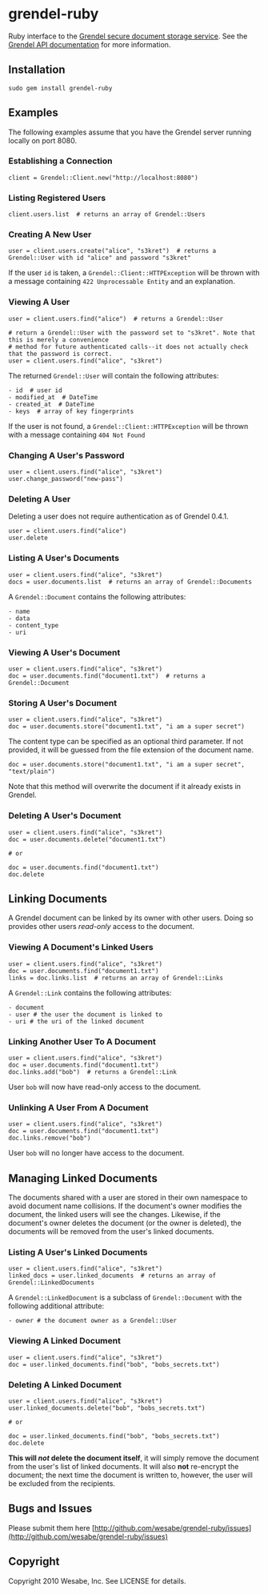 grendel-ruby
============

Ruby interface to the [Grendel secure document storage service](http://github.com/wesabe/grendel). See the [Grendel API documentation](http://github.com/wesabe/grendel/blob/master/API.md) for more information.

Installation
------------

    sudo gem install grendel-ruby

Examples
--------

The following examples assume that you have the Grendel server running locally on port 8080.


### Establishing a Connection

    client = Grendel::Client.new("http://localhost:8080")


### Listing Registered Users

    client.users.list  # returns an array of Grendel::Users


### Creating A New User

    user = client.users.create("alice", "s3kret")  # returns a Grendel::User with id "alice" and password "s3kret"

If the user `id` is taken, a `Grendel::Client::HTTPException` will be thrown with a message containing `422 Unprocessable Entity` and an explanation.


### Viewing A User

    user = client.users.find("alice")  # returns a Grendel::User

    # return a Grendel::User with the password set to "s3kret". Note that this is merely a convenience
    # method for future authenticated calls--it does not actually check that the password is correct.
    user = client.users.find("alice", "s3kret")

The returned `Grendel::User` will contain the following attributes:

    - id  # user id
    - modified_at  # DateTime
    - created_at  # DateTime
    - keys  # array of key fingerprints

If the user is not found, a `Grendel::Client::HTTPException` will be thrown with a message containing `404 Not Found`


### Changing A User's Password

    user = client.users.find("alice", "s3kret")
    user.change_password("new-pass")


### Deleting A User

Deleting a user does not require authentication as of Grendel 0.4.1.

    user = client.users.find("alice")
    user.delete


### Listing A User's Documents

    user = client.users.find("alice", "s3kret")
    docs = user.documents.list  # returns an array of Grendel::Documents

A `Grendel::Document` contains the following attributes:

    - name
    - data
    - content_type
    - uri


### Viewing A User's Document

    user = client.users.find("alice", "s3kret")
    doc = user.documents.find("document1.txt")  # returns a Grendel::Document


### Storing A User's Document

    user = client.users.find("alice", "s3kret")
    doc = user.documents.store("document1.txt", "i am a super secret")

The content type can be specified as an optional third parameter. If not provided,
it will be guessed from the file extension of the document name.

    doc = user.documents.store("document1.txt", "i am a super secret", "text/plain")

Note that this method will overwrite the document if it already exists in Grendel.


### Deleting A User's Document

    user = client.users.find("alice", "s3kret")
    doc = user.documents.delete("document1.txt")

    # or

    doc = user.documents.find("document1.txt")
    doc.delete


## Linking Documents

A Grendel document can be linked by its owner with other users. Doing so
provides other users *read-only* access to the document.


### Viewing A Document's Linked Users

    user = client.users.find("alice", "s3kret")
    doc = user.documents.find("document1.txt")
    links = doc.links.list  # returns an array of Grendel::Links

A `Grendel::Link` contains the following attributes:

    - document
    - user # the user the document is linked to
    - uri # the uri of the linked document


### Linking Another User To A Document

    user = client.users.find("alice", "s3kret")
    doc = user.documents.find("document1.txt")
    doc.links.add("bob")  # returns a Grendel::Link

User `bob` will now have read-only access to the document.


### Unlinking A User From A Document

    user = client.users.find("alice", "s3kret")
    doc = user.documents.find("document1.txt")
    doc.links.remove("bob")

User `bob` will no longer have access to the document.


## Managing Linked Documents

The documents shared with a user are stored in their own namespace to avoid
document name collisions. If the document's owner modifies the document, the
linked users will see the changes. Likewise, if the document's owner deletes the
document (or the owner is deleted), the documents will be removed from the
user's linked documents.


### Listing A User's Linked Documents


    user = client.users.find("alice", "s3kret")
    linked_docs = user.linked_documents  # returns an array of Grendel::LinkedDocuments

A `Grendel::LinkedDocument` is a subclass of `Grendel::Document` with the following additional attribute:

    - owner # the document owner as a Grendel::User


### Viewing A Linked Document


    user = client.users.find("alice", "s3kret")
    doc = user.linked_documents.find("bob", "bobs_secrets.txt")


### Deleting A Linked Document

    user = client.users.find("alice", "s3kret")
    user.linked_documents.delete("bob", "bobs_secrets.txt")

    # or

    doc = user.linked_documents.find("bob", "bobs_secrets.txt")
    doc.delete

**This will *not* delete the document itself**, it will simply remove the
document from the user's list of linked documents. It will also **not**
re-encrypt the document; the next time the document is written to, however, the
user will be excluded from the recipients.

## Bugs and Issues

Please submit them here [http://github.com/wesabe/grendel-ruby/issues](http://github.com/wesabe/grendel-ruby/issues)

## Copyright

Copyright 2010 Wesabe, Inc. See LICENSE for details.